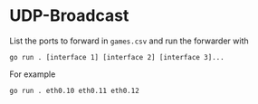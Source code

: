 # UDP-Broadcast

List the ports to forward in `games.csv` and run the forwarder with

```
go run . [interface 1] [interface 2] [interface 3]...
```

For example

```
go run . eth0.10 eth0.11 eth0.12
```

